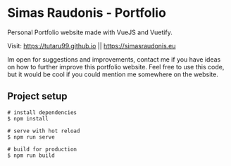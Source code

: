 # Simas Raudonis - Portfolio
Personal Portfolio website made with VueJS and Vuetify.

Visit: https://tutaru99.github.io || https://simasraudonis.eu

Im open for suggestions and improvements, contact me if you have ideas on how to further improve this portfolio website.
Feel free to use this code, but it would be cool if you could mention me somewhere on the website.

## Project setup
```
# install dependencies
$ npm install

# serve with hot reload
$ npm run serve

# build for production
$ npm run build
```

